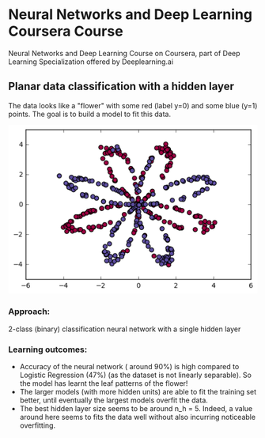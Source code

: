 # Neural Networks and Deep Learning Coursera Course
Neural Networks and Deep Learning Course on Coursera, part of Deep Learning Specialization offered by Deeplearning.ai

## Planar data classification with a hidden layer
The data looks like a "flower" with some red (label y=0) and some blue (y=1) points. The goal is to build a model to fit this data.


![alt text](https://github.com/MerEsf/Neural-Networks-and-Deep-Learning-Coursera-Course/blob/master/Photos/Planar.png)


### Approach:
2-class (binary) classification neural network with a single hidden layer
### Learning outcomes:
-	Accuracy of the neural network ( around 90%) is high compared to Logistic Regression (47%) (as the dataset is not linearly separable). So the model has learnt the leaf patterns of the flower!
- The larger models (with more hidden units) are able to fit the training set better, until eventually the largest models overfit the data. 
- The best hidden layer size seems to be around n_h = 5. Indeed, a value around here seems to  fits the data well without also incurring noticeable overfitting.




